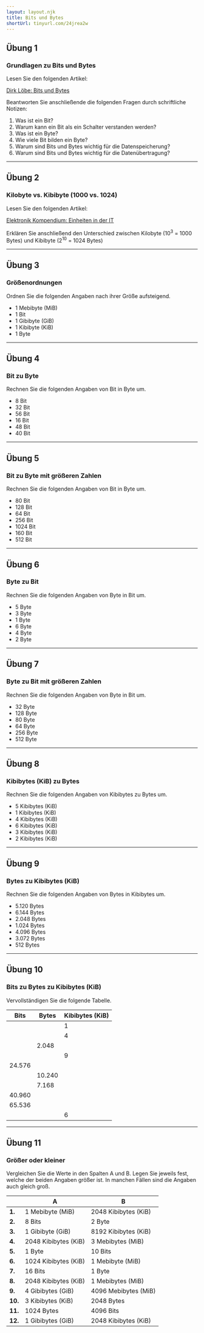 ```yaml
---
layout: layout.njk
title: Bits und Bytes
shortUrl: tinyurl.com/24jrea2w
---
```


## Übung 1

### Grundlagen zu Bits und Bytes

Lesen Sie den folgenden Artikel:

[Dirk Löbe: Bits und Bytes](https://www.dirks-computerecke.de/programmieren/bits-und-bytes.htm)

Beantworten Sie anschließende die folgenden Fragen durch schriftliche Notizen:

1. Was ist ein Bit?
2. Warum kann ein Bit als ein Schalter verstanden werden?
3. Was ist ein Byte?
4. Wie viele Bit bilden ein Byte?
5. Warum sind Bits und Bytes wichtig für die Datenspeicherung?
6. Warum sind Bits und Bytes wichtig für die Datenübertragung?

---

## Übung 2

### Kilobyte vs. Kibibyte (1000 vs. 1024)

Lesen Sie den folgenden Artikel:

[Elektronik Kompendium: Einheiten in der IT](https://www.elektronik-kompendium.de/sites/com/1401171.htm)

Erklären Sie anschließend den Unterschied zwischen Kilobyte (10<sup>3</sup> = 1000 Bytes) und Kibibyte (2<sup>10</sup> = 1024 Bytes)

---

## Übung 3

### Größenordnungen

Ordnen Sie die folgenden Angaben nach ihrer Größe aufsteigend.

- 1 Mebibyte (MiB)
- 1 Bit
- 1 Gibibyte (GiB)
- 1 Kibibyte (KiB)
- 1 Byte

---

## Übung 4

### Bit zu Byte

Rechnen Sie die folgenden Angaben von Bit in Byte um.

- 8 Bit
- 32 Bit
- 56 Bit
- 16 Bit
- 48 Bit
- 40 Bit

---

## Übung 5

### Bit zu Byte mit größeren Zahlen

Rechnen Sie die folgenden Angaben von Bit in Byte um.

- 80 Bit
- 128 Bit
- 64 Bit
- 256 Bit
- 1024 Bit
- 160 Bit
- 512 Bit

---

## Übung 6

### Byte zu Bit

Rechnen Sie die folgenden Angaben von Byte in Bit um.

- 5 Byte
- 3 Byte
- 1 Byte
- 6 Byte
- 4 Byte
- 2 Byte

---

## Übung 7

### Byte zu Bit mit größeren Zahlen

Rechnen Sie die folgenden Angaben von Byte in Bit um.

- 32 Byte
- 128 Byte
- 80 Byte
- 64 Byte
- 256 Byte
- 512 Byte

---

## Übung 8

### Kibibytes (KiB) zu Bytes

Rechnen Sie die folgenden Angaben von Kibibytes zu Bytes um.

- 5 Kibibytes (KiB)
- 1 Kibibytes (KiB)
- 4 Kibibytes (KiB)
- 6 Kibibytes (KiB)
- 3 Kibibytes (KiB)
- 2 Kibibytes (KiB)

---

## Übung 9

### Bytes zu Kibibytes (KiB)

Rechnen Sie die folgenden Angaben von Bytes in Kibibytes um.

- 5.120 Bytes
- 6.144 Bytes
- 2.048 Bytes
- 1.024 Bytes
- 4.096 Bytes
- 3.072 Bytes
- 512 Bytes

---

## Übung 10

### Bits zu Bytes zu Kibibytes (KiB)

Vervollständigen Sie die folgende Tabelle.

| Bits   | Bytes  | Kibibytes (KiB) |
| ------ | ------ | --------------- |
|        |        | 1               |
|        |        | 4               |
|        | 2.048  |                 |
|        |        | 9               |
| 24.576 |        |                 |
|        | 10.240 |                 |
|        | 7.168  |                 |
| 40.960 |        |                 |
| 65.536 |        |                 |
|        |        | 6               |

---

## Übung 11

### Größer oder kleiner

Vergleichen Sie die Werte in den Spalten A und B. Legen Sie jeweils fest, welche der beiden Angaben größer ist. In manchen Fällen sind die Angaben auch gleich groß.

|         | A                    | B                    |
| ------- | -------------------- | -------------------- |
| **1.**  | 1 Mebibyte (MiB)     | 2048 Kibibytes (KiB) |
| **2.**  | 8 Bits               | 2 Byte               |
| **3.**  | 1 Gibibyte (GiB)     | 8192 Kibibytes (KiB) |
| **4.**  | 2048 Kibibytes (KiB) | 3 Mebibytes (MiB)    |
| **5.**  | 1 Byte               | 10 Bits              |
| **6.**  | 1024 Kibibytes (KiB) | 1 Mebibyte (MiB)     |
| **7.**  | 16 Bits              | 1 Byte               |
| **8.**  | 2048 Kibibytes (KiB) | 1 Mebibytes (MiB)    |
| **9.**  | 4 Gibibytes (GiB)    | 4096 Mebibytes (MiB) |
| **10.** | 3 Kibibytes (KiB)    | 2048 Bytes           |
| **11.** | 1024 Bytes           | 4096 Bits            |
| **12.** | 1 Gibibytes (GiB)    | 2048 Kibibytes (KiB) |

